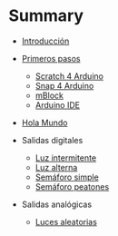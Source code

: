 # Summary

* [Introducción](README.md)
* [Primeros pasos](Teoria/Primeros-pasos/README.md)
	* [Scratch 4 Arduino](Teoria/Primeros-pasos/Scratch-4-arduino/README.md)
	* [Snap 4 Arduino](Teoria/Primeros-pasos/Snap-4-arduino/README.md)
	* [mBlock](Teoria/Primeros-pasos/mBlock/README.md)
	* [Arduino IDE](Teoria/Primeros-pasos/Arduino-ide/README.md)
* [Hola Mundo](Practicas/Hola-mundo/README.md)


* Salidas digitales
	* [Luz intermitente](Practicas/Luz-intermitente/README.md)
	* [Luz alterna](Practicas/Luz-alterna/README.md)
	* [Semáforo simple](Practicas/Semaforo-simple/README.md)
	* [Semáforo peatones](Practicas/Semaforo-peatones/README.md)

* Salidas analógicas
	* [Luces aleatorias](Luces-aleatorias/README.md)
